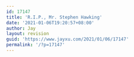 ```yaml
---
id: 17147
title: 'R.I.P., Mr. Stephen Hawking'
date: '2021-01-06T19:20:57+08:00'
author: Jay
layout: revision
guid: 'https://www.jayxu.com/2021/01/06/17147'
permalink: '/?p=17147'
---
```


<!-- wp:image {"id":16254} -->
<figure class="wp-block-image"><a href="http://www.jayxu.com/log/wp-content/uploads/2018/03/E872BF9973A3CB1C300028A3CD9F7544.jpg"><img src="http://www.jayxu.com/log/wp-content/uploads/2018/03/E872BF9973A3CB1C300028A3CD9F7544.jpg?fit=640%2C369&amp;ssl=1" alt="" class="wp-image-16254"/></a></figure>
<!-- /wp:image -->